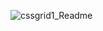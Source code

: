 ![cssgrid1_Readme](https://user-images.githubusercontent.com/72474341/103426417-69a4ac80-4b87-11eb-8bc0-bab79499074e.PNG)

